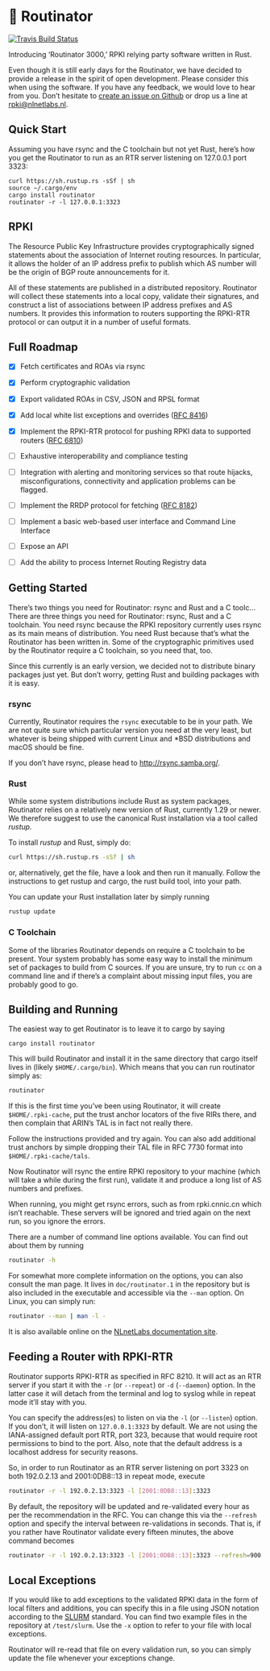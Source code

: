 # :rocket: Routinator

[![Travis Build Status](https://travis-ci.com/NLnetLabs/routinator.svg?branch=master)](https://travis-ci.com/NLnetLabs/routinator)

Introducing ‘Routinator 3000,’ RPKI relying party software written in Rust.

Even though it is still early days for the Routinator, we have decided to
provide a release in the spirit of open development. Please consider this
when using the software. If you have any feedback, we would love to hear
from you. Don’t hesitate to 
[create an issue on Github](https://github.com/NLnetLabs/routinator/issues/new)
or drop us a line at [rpki@nlnetlabs.nl](mailto:rpki@nlnetlabs.nl).


## Quick Start

Assuming you have rsync and the C toolchain but not yet Rust, here’s how
you get the Routinator to run as an RTR server listening on 127.0.0.1 port
3323:

```
curl https://sh.rustup.rs -sSf | sh
source ~/.cargo/env
cargo install routinator
routinator -r -l 127.0.0.1:3323
```


## RPKI

The Resource Public Key Infrastructure provides cryptographically signed
statements about the association of Internet routing resources. In
particular, it allows the holder of an IP address prefix to publish which
AS number will be the origin of BGP route announcements for it.

All of these statements are published in a distributed repository. 
Routinator will collect these statements into a local copy, validate
their signatures, and construct a list of associations between IP address
prefixes and AS numbers. It provides this information to routers supporting
the RPKI-RTR protocol or can output it in a number of useful formats. 


## Full Roadmap

  * [x] Fetch certificates and ROAs via rsync
  * [x] Perform cryptographic validation
  * [x] Export validated ROAs in CSV, JSON and RPSL format
  * [x] Add local white list exceptions and overrides
        ([RFC 8416](https://tools.ietf.org/html/rfc8416))
  * [x] Implement the RPKI-RTR protocol for pushing RPKI data to
        supported routers ([RFC 6810](https://tools.ietf.org/html/rfc6810))
  * [ ] Exhaustive interoperability and compliance testing
  * [ ] Integration with alerting and monitoring services so that route
        hijacks, misconfigurations, connectivity and application problems
        can be flagged.
  * [ ] Implement the RRDP protocol for fetching
        ([RFC 8182](https://tools.ietf.org/html/rfc8182))
  * [ ] Implement a basic web-based user interface and Command Line Interface
  * [ ] Expose an API
  * [ ] Add the ability to process Internet Routing Registry data


## Getting Started

There’s two things you need for Routinator: rsync and Rust and a C toolc…
There are three things you need for Routinator: rsync, Rust and a C
toolchain. You need rsync because the RPKI repository currently uses rsync
as its main means of distribution. You need Rust because that’s what the
Routinator has been written in. Some of the cryptographic primitives used
by the Routinator require a C toolchain, so you need that, too.

Since this currently is an early version, we decided not to distribute 
binary packages just yet. But don’t worry, getting Rust and building 
packages with it is easy.


### rsync

Currently, Routinator requires the `rsync` executable to be in your path.
We are not quite sure which particular version you need at the very least,
but whatever is being shipped with current Linux and \*BSD distributions
and macOS should be fine.

If you don’t have rsync, please head to http://rsync.samba.org/.


### Rust

While some system distributions include Rust as system packages,
Routinator relies on a relatively new version of Rust, currently 1.29 or
newer. We therefore suggest to use the canonical Rust installation via a
tool called *rustup.*

To install *rustup* and Rust, simply do:

```bash
curl https://sh.rustup.rs -sSf | sh
```

or, alternatively, get the file, have a look and then run it manually.
Follow the instructions to get rustup and cargo, the rust build tool, into
your path.

You can update your Rust installation later by simply running

```bash
rustup update
```


### C Toolchain

Some of the libraries Routinator depends on require a C toolchain to be
present. Your system probably has some easy way to install the minimum
set of packages to build from C sources. If you are unsure, try to run
`cc` on a command line and if there’s a complaint about missing input
files, you are probably good to go.


## Building and Running

The easiest way to get Routinator is to leave it to cargo by saying

```
cargo install routinator
```

This will build Routinator and install it in the same directory that cargo
itself lives in (likely `$HOME/.cargo/bin`). Which means that you can run
routinator simply as:

```bash
routinator
```

If this is the first time you’ve
been using Routinator, it will create `$HOME/.rpki-cache`, put the
trust anchor locators of the five RIRs there, and then complain that
ARIN’s TAL is in fact not really there.

Follow the instructions provided and try again. You can also add
additional trust anchors by simple dropping their TAL file in RFC 7730
format into `$HOME/.rpki-cache/tals`.

Now Routinator will rsync the entire RPKI repository to your machine
(which will take a while during the first run), validate it and produce
a long list of AS numbers and prefixes.

When running, you might get rsync errors, such as from rpki.cnnic.cn
which isn’t reachable. These servers will be ignored and tried again on
the next run, so you ignore the errors.

There are a number of command line options available. You can  find out
about them by running

```bash
routinator -h
```

For somewhat more complete information on the options, you can also
consult the man page. It lives in `doc/routinator.1` in the repository but
is also included in the executable and accessible via the `--man` option.
On Linux, you can simply run:

```bash
routinator --man | man -l -
```

It is also available online on the
[NLnetLabs documentation
site](https://www.nlnetlabs.nl/documentation/rpki/routinator/).


## Feeding a Router with RPKI-RTR

Routinator supports RPKI-RTR as specified in RFC 8210. It will act as an
RTR server if you start it with the `-r` (or `--repeat`) or `-d`
(`--daemon`) option. In the latter case it will detach from the terminal
and log to syslog while in repeat mode it’ll stay with you.

You can specify the address(es) to listen on via the `-l` (or `--listen`)
option. If you don’t, it will listen on `127.0.0.1:3323` by default. We
are not using the IANA-assigned default port RTR, port 323, because that
would require root permissions to bind to the port. Also, note that the
default address is a localhost address for security reasons.

So, in order to run Routinator as an RTR server listening on port 3323 on
both 192.0.2.13 and 2001:0DB8::13 in repeat mode, execute

```bash
routinator -r -l 192.0.2.13:3323 -l [2001:0DB8::13]:3323
```

By default, the repository will be updated and re-validated every hour as
per the recommendation in the RFC. You can change this via the
`--refresh` option and specify the interval between re-validations in
seconds. That is, if you rather have Routinator validate every fifteen
minutes, the above command becomes

```bash
routinator -r -l 192.0.2.13:3323 -l [2001:0DB8::13]:3323 --refresh=900
```


## Local Exceptions

If you would like to add exceptions to the validated RPKI data in the 
form of local filters and additions, you can specify this in a file 
using JSON notation according to the [SLURM] standard. You can find 
two example files in the repository at `/test/slurm`. Use the `-x` option
to refer to your file with local exceptions.

Routinator will re-read that file on every validation run, so you can
simply update the file whenever your exceptions change.

[SLURM]: https://tools.ietf.org/html/rfc8416

